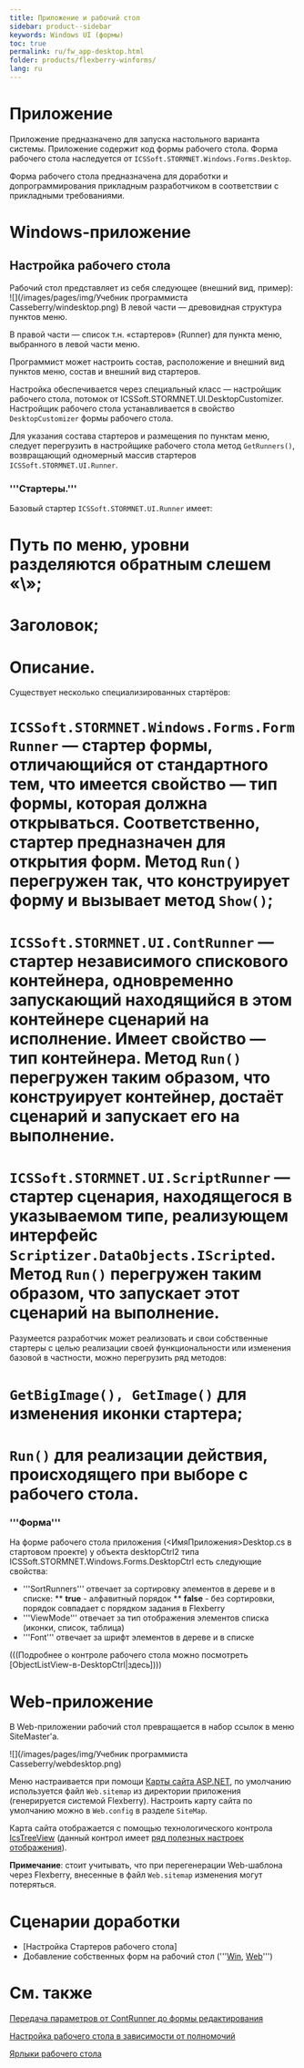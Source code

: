 ```yaml
---
title: Приложение и рабочий стол
sidebar: product--sidebar
keywords: Windows UI (формы)
toc: true
permalink: ru/fw_app-desktop.html
folder: products/flexberry-winforms/
lang: ru
---
```

# Приложение
Приложение предназначено для запуска настольного варианта системы. Приложение содержит код формы рабочего стола. Форма рабочего стола наследуется от `ICSSoft.STORMNET.Windows.Forms.Desktop`.


Форма рабочего стола предназначена для доработки  и допрограммирования прикладным разработчиком в соответствии с прикладными требованиями.

# Windows-приложение
## Настройка рабочего стола
Рабочий стол представляет из себя следующее (внешний вид, пример):
![](/images/pages/img/Учебник программиста Casseberry/windesktop.png)
В левой части — древовидная структура пунктов меню.

В правой части — список т.н. «стартеров» (Runner) для пункта меню, выбранного в левой части меню.

Программист может настроить состав, расположение и внешний вид пунктов меню, состав и внешний вид стартеров.

Настройка обеспечивается через специальный класс — настройщик рабочего стола, потомок от ICSSoft.STORMNET.UI.DesktopCustomizer. Настройщик рабочего стола устанавливается в свойство `DesktopCustomizer` формы рабочего стола.

Для указания состава стартеров и размещения по пунктам меню, следует перегрузить в настройщике рабочего стола метод `GetRunners()`, возвращающий одномерный массив стартеров `ICSSoft.STORMNET.UI.Runner`.


### '''Стартеры.'''
Базовый стартер `ICSSoft.STORMNET.UI.Runner` имеет: 
# Путь по меню, уровни разделяются обратным слешем «\»;
# Заголовок;
# Описание.

Существует несколько специализированных стартёров:
# `ICSSoft.STORMNET.Windows.Forms.FormRunner` — стартер формы, отличающийся от стандартного тем, что имеется свойство — тип формы, которая должна открываться. Соответственно, стартер предназначен для открытия форм. Метод `Run()` перегружен так, что конструирует форму и вызывает метод `Show()`;
# `ICSSoft.STORMNET.UI.ContRunner` — стартер независимого спискового контейнера, одновременно запускающий находящийся в этом контейнере сценарий на исполнение. Имеет свойство — тип контейнера. Метод `Run()` перегружен таким образом, что конструирует контейнер, достаёт сценарий и запускает его на выполнение.
# `ICSSoft.STORMNET.UI.ScriptRunner` — стартер сценария, находящегося в указываемом типе, реализующем интерфейс `Scriptizer.DataObjects.IScripted`. Метод `Run()` перегружен таким образом, что запускает этот сценарий на выполнение.

Разумеется разработчик может реализовать и свои собственные стартеры с целью реализации своей функциональности или изменения базовой в частности, можно перегрузить ряд методов:
# `GetBigImage(), GetImage()` для изменения иконки стартера;
# `Run()` для реализации действия, происходящего при выборе с рабочего стола.


### '''Форма'''
На форме рабочего стола приложения (<ИмяПриложения>Desktop.cs в стартовом проекте) у объекта desktopCtrl2 типа ICSSoft.STORMNET.Windows.Forms.DesktopCtrl есть следующие свойства:
* '''SortRunners''' отвечает за сортировку элементов в дереве и в списке:
**	__true__ - алфавитный порядок
**	__false__ - без сортировки, порядок совпадает с порядком задания в Flexberry
* '''ViewMode''' отвечает за тип отображения элементов списка (иконки, список, таблица)
* '''Font''' отвечает за шрифт элементов в дереве и в списке

(((<msg type=note>Подробнее о контроле рабочего стола можно посмотреть [ObjectListView-в-DesktopCtrl|здесь]</msg>)))


# Web-приложение
В Web-приложении рабочий стол превращается в набор ссылок в меню SiteMaster'a.

![](/images/pages/img/Учебник программиста Casseberry/webdesktop.png)

Меню настраивается при помощи [Карты сайта ASP.NET](http://msdn.microsoft.com/ru-ru/library/yy2ykkab%28v=vs.100%29.aspx), по умолчанию используется файл `Web.sitemap` из директории приложения (генерируется системой Flexberry). Настроить карту сайта по умолчанию можно в `Web.config` в разделе `SiteMap`. 

Карта сайта отображается с помощью технологического контрола [IcsTreeView](fa_ics-treeview.html) (данный контрол имеет [ряд полезных настроек отображения](fa_ics-treeview.html)).

__Примечание__: стоит учитывать, что при перегенерации Web-шаблона через Flexberry, внесенные в файл `Web.sitemap` изменения могут потеряться.

# Сценарии доработки

* [Настройка Стартеров рабочего стола]
* Добавление собственных форм на рабочий стол ('''[Win](add-form-to-win-desktop.html), [Web](add-page-to-web-desktop.html)''')
# См. также
[Передача параметров от ContRunner до формы редактирования](parameters-from-cont-runner-to-edit-form.html)

[Настройка рабочего стола в зависимости от полномочий](прикладные-системы_Настроика-рабочего-стола-в-зависимости-от-полномочии.html)

[Ярлыки рабочего стола](Ярлыки-рабочего-стола.html)




